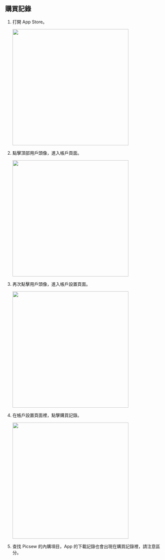 ## 購買記錄

1. 打開 App Store。

    <img src="../../assets/guide-purchase-history-1.jpg" width="375" >

2. 點擊頂部用戶頭像，進入帳戶頁面。

    <img src="../../assets/guide-purchase-history-2.jpg" width="375" >
    
3. 再次點擊用戶頭像，進入帳戶設置頁面。

    <img src="../../assets/guide-purchase-history-3.jpg" width="375" >

4. 在帳戶設置頁面裡，點擊購買記錄。

    <img src="../../assets/guide-purchase-history-4.jpg" width="375" >
    
4. 查找 Picsew 的內購項目，App 的下載記錄也會出現在購買記錄裡，請注意區分。

